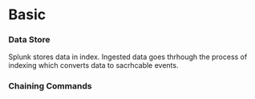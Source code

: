 # Basic

### Data Store

Splunk stores data in index. Ingested data goes thrhough the process of indexing which converts data to sacrhcable events.

### Chaining Commands
